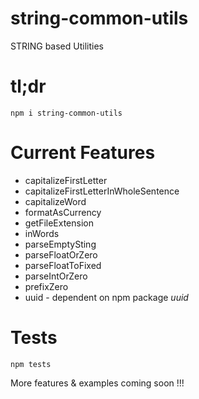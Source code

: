 # string-common-utils

STRING based Utilities

# tl;dr 
```
npm i string-common-utils
```

# Current Features

* capitalizeFirstLetter
* capitalizeFirstLetterInWholeSentence
* capitalizeWord
* formatAsCurrency
* getFileExtension
* inWords
* parseEmptySting
* parseFloatOrZero
* parseFloatToFixed
* parseIntOrZero
* prefixZero
* uuid - dependent on npm package *uuid*

# Tests
```
npm tests
```

More features & examples coming soon !!!